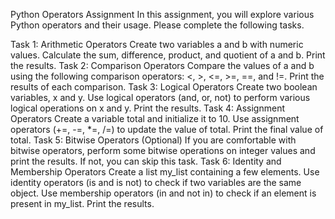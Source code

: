 Python Operators Assignment
In this assignment, you will explore various Python operators and their usage. Please complete the following tasks.

Task 1: Arithmetic Operators
Create two variables a and b with numeric values.
Calculate the sum, difference, product, and quotient of a and b.
Print the results.
Task 2: Comparison Operators
Compare the values of a and b using the following comparison operators: <, >, <=, >=, ==, and !=.
Print the results of each comparison.
Task 3: Logical Operators
Create two boolean variables, x and y.
Use logical operators (and, or, not) to perform various logical operations on x and y.
Print the results.
Task 4: Assignment Operators
Create a variable total and initialize it to 10.
Use assignment operators (+=, -=, *=, /=) to update the value of total.
Print the final value of total.
Task 5: Bitwise Operators (Optional)
If you are comfortable with bitwise operators, perform some bitwise operations on integer values and print the results. If not, you can skip this task.
Task 6: Identity and Membership Operators
Create a list my_list containing a few elements.
Use identity operators (is and is not) to check if two variables are the same object.
Use membership operators (in and not in) to check if an element is present in my_list.
Print the results.